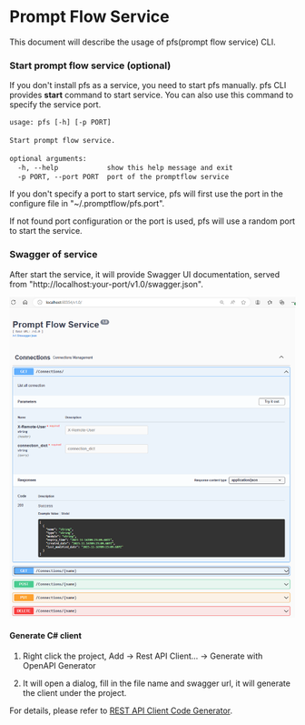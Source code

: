 # Prompt Flow Service
This document will describe the usage of pfs(prompt flow service) CLI.

### Start prompt flow service (optional)
If you don't install pfs as a service, you need to start pfs manually.
pfs CLI provides **start** command to start service. You can also use this command to specify the service port.

```commandline
usage: pfs [-h] [-p PORT]

Start prompt flow service.

optional arguments:
  -h, --help            show this help message and exit
  -p PORT, --port PORT  port of the promptflow service
```

If you don't specify a port to start service, pfs will first use the port in the configure file in "~/.promptflow/pfs.port".

If not found port configuration or the port is used, pfs will use a random port to start the service.

### Swagger of service
After start the service, it will provide Swagger UI documentation, served from "http://localhost:your-port/v1.0/swagger.json". 

![swagger.png](swagger.png)

#### Generate C# client
1. Right click the project, Add -> Rest API Client... -> Generate with OpenAPI Generator 
   
2. It will open a dialog, fill in the file name and swagger url, it will generate the client under the project.

For details, please refer to [REST API Client Code Generator](https://marketplace.visualstudio.com/items?itemName=ChristianResmaHelle.ApiClientCodeGenerator2022).